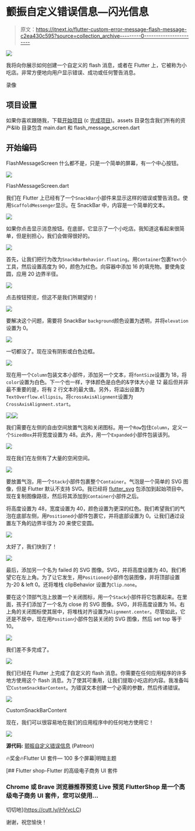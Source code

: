 # 颤振自定义错误信息—闪光信息

> 原文：<https://itnext.io/flutter-custom-error-message-flash-message-c2ea430c595?source=collection_archive---------0----------------------->

![](img/5c12fee1b5f0161591b3c1c1ee8e4832.png)

我将向你展示如何创建一个自定义的 flash 消息，或者在 Flutter 上，它被称为小吃店。非常方便地向用户显示错误、成功或任何警告消息。

录像

## 项目设置

如果你喜欢跟随我，下载[开始项目](https://cutt.ly/bHld9X0) (c [完成项目](https://cutt.ly/YHwNBh2))。assets 目录包含我们所有的资产&lib 目录包含 main.dart 和 flash_message_screen.dart

## 开始编码

FlashMessageScreen 什么都不是，只是一个简单的屏幕，有一个中心按钮。

![](img/0062295a5d2132fc3edc69e01dd1e907.png)

FlashMessageScreen.dart

我们在 Flutter 上已经有了一个`SnackBar`小部件来显示这样的错误或警告消息。使用`ScaffoldMessenger`显示。在 SnackBar 中，内容是一个简单的文本。

![](img/278c988403d84f21ed586391ec3c4361.png)

如果你点击显示消息按钮。在底部，它显示了一个小吃店。我知道这看起来很简单，但是别担心，我们会做得很好的。

![](img/a9c68208dcdfe166bc1eaf87fe4f6dd1.png)

首先，让我们把行为改为`SnackBarBehavior.floating`。用`Container`包裹`Text`小工具，然后设置高度为 90，颜色为红色。向容器中添加 16 的填充物。要使角变圆，应用 20 边界半径。

![](img/b61014c6a92d8dc040bdc2557628f0a2.png)

点击按钮预览，但这不是我们所期望的！

![](img/a5eb78cf339056538efcea96738bc5a9.png)

要解决这个问题，需要将 SnackBar `background`颜色设置为透明，并将`elevation`设置为 0。

![](img/b33714974b4d9b5e3d08ec282f8d6e5b.png)

一切都没了。现在没有阴影或白色边框。

![](img/ee59c642f5027b9e6cc5c8941cc309af.png)

现在用一个`Column`包装文本小部件，添加另一个文本，将`fontSize`设置为 18，将`color`设置为白色。下一个也一样，字体颜色是白色的&字体大小是 12 最后但并非最不重要的是，将有 2 行文本的最大值。另外，将溢出设置为`TextOverflow.ellipsis`。将`crossAxisAlignment`设置为`CrossAxisAlignment.start`。

![](img/f5e6ebe2974f16b37387fb3ac61e1193.png)![](img/47ecefe918dced6c5e2113f2dd9481e3.png)

我们需要在左侧的自由空间放置气泡和关闭图标。用一个`Row`包住`Column`，定义一个`SizedBox`并将宽度设置为 48。此外，用一个`Expanded`小部件包装该列。

![](img/d8c418321d5a9e46dfd68cdb7fe6805d.png)

现在我们在左侧有了大量的空闲空间。

![](img/32c1b8239e6f55d5425775e0baa60b0f.png)

要放置气泡，用一个`Stack`小部件包裹整个`Container`。气泡是一个简单的 SVG 图像，但是 Flutter 默认不支持 SVG。我已经将 [flutter_svg](https://pub.dev/packages/flutter_svg) 包添加到起始项目中。现在复制图像路径，然后将其添加到`Container`小部件之后。

将高度设置为 48，宽度设置为 40，颜色设置为更深的红色。我们希望我们的气泡在底部左侧，用`Positioned`小部件包裹它，并将底部设置为 0。让我们通过设置左下角的边界半径为 20 来使它变圆。

![](img/e4d18be59695e7133e79b01ea39c9c34.png)

太好了，我们快到了！

![](img/d6d11755a3dc6f66a7dbc9db63682a77.png)

最后，添加另一个名为 failed 的 SVG 图像。SVG，并将高度设置为 40。我们希望它在左上角。为了让它发生，用`Positioned`小部件包装图像，并将顶部设置为-20 & left 0。还将堆栈 clipBehavior 设置为`Clip.none`。

要在这个顶部气泡上放置一个关闭图标，用一个`Stack`小部件将它包裹起来。在里面，孩子们添加了一个名为 close 的 SVG 图像。SVG，并将高度设置为 16。右上角的关闭图标使其居中，将堆栈对齐设置为`Alignment.center`。尽管如此，它还是不居中，现在用`Position`小部件包装关闭的 SVG 图像，然后 set top 等于 10。

![](img/289c5c99107de708de5c7c1ef21ffcad.png)

我们差不多完成了。

![](img/0bf4701097601934dc8e4e0d87b992a4.png)

我们已经在 Flutter 上完成了自定义的 flash 消息。你需要在任何应用程序的许多地方使用这个 flash 消息。为了使其可重用，让我们提取小吃店的内容。我准备叫它`CustomSnackBarContent`。为错误文本创建一个必需的参数，然后传递错误。

![](img/1293bd7332a62dd94a113be563f11ee0.png)

CustomSnackBarContent

现在，我们可以很容易地在我们的应用程序中的任何地方使用它！

![](img/f3e0dda2c790d580a23f55497d4a08e1.png)

**源代码:** [颤振自定义错误信息](https://cutt.ly/YHwNBh2) (Patreon)

🔥奖金🔥Flutter UI 套件— 100 多个屏幕|明暗主题

[](https://cutt.ly/jHVvcLC) [## Flutter shop-Flutter 的高级电子商务 UI 套件

### Chrome 或 Brave 浏览器推荐预览 Live 预览 FlutterShop 是一个高级电子商务 UI 套件，您可以使用…

切切地](https://cutt.ly/jHVvcLC) 

谢谢，祝您愉快！